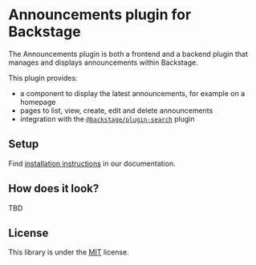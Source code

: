 # Announcements plugin for Backstage

The Announcements plugin is both a frontend and a backend plugin that manages and displays announcements within Backstage.

This plugin provides:

* a component to display the latest announcements, for example on a homepage
* pages to list, view, create, edit and delete announcements
* integration with the [`@backstage/plugin-search`](https://github.com/backstage/backstage/tree/master/plugins/search) plugin

## Setup

Find [installation instructions](./docs/index.md#installation) in our documentation.

## How does it look?

TBD

## License

This library is under the [MIT](LICENSE) license.

